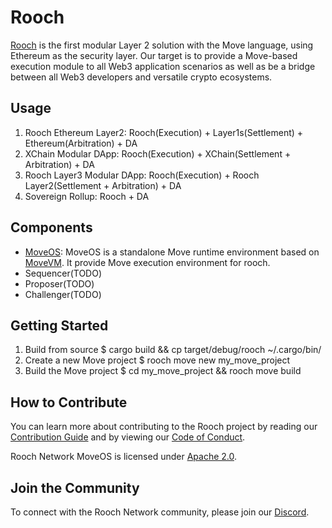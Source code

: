 # Rooch

[Rooch](https:://rooch.network) is the first modular Layer 2 solution with the Move language, using Ethereum as the security layer. Our target is to provide a Move-based execution module to all Web3 application scenarios as well as be a bridge between all Web3 developers and versatile crypto ecosystems.

## Usage
1. Rooch Ethereum Layer2: Rooch(Execution) + Layer1s(Settlement) + Ethereum(Arbitration) + DA
2. XChain Modular DApp: Rooch(Execution) + XChain(Settlement + Arbitration) + DA
3. Rooch Layer3 Modular DApp: Rooch(Execution) + Rooch Layer2(Settlement + Arbitration) + DA
4. Sovereign Rollup: Rooch + DA

## Components
* [MoveOS](./moveos): MoveOS is a standalone Move runtime environment based on [MoveVM](https://github.com/move-language/move). It provide Move execution environment for rooch.
* Sequencer(TODO)
* Proposer(TODO)
* Challenger(TODO)

## Getting Started

1. Build from source
    $ cargo build && cp target/debug/rooch ~/.cargo/bin/
2. Create a new Move project
    $ rooch move new my_move_project
3. Build the Move project
    $ cd my_move_project && rooch move build

## How to Contribute

You can learn more about contributing to the Rooch project by reading our [Contribution Guide](./CONTRIBUTING.md) and by viewing our [Code of Conduct](./CODE_OF_CONDUCT.md).

Rooch Network MoveOS is licensed under [Apache 2.0](./LICENSE).

## Join the Community

To connect with the Rooch Network community, please join our [Discord](https://discord.gg/rooch).
